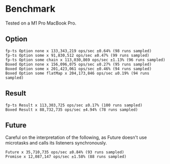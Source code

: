 # Benchmark

Tested on a M1 Pro MacBook Pro.

## Option

```
fp-ts Option none x 133,343,219 ops/sec ±0.64% (98 runs sampled)
fp-ts Option some x 91,830,512 ops/sec ±0.47% (99 runs sampled)
fp-ts Option some chain x 113,030,869 ops/sec ±1.13% (96 runs sampled)
Boxed Option none x 156,096,075 ops/sec ±0.27% (95 runs sampled)
Boxed Option some x 201,423,061 ops/sec ±0.46% (94 runs sampled)
Boxed Option some flatMap x 204,173,846 ops/sec ±0.19% (94 runs sampled)
```

## Result

```
fp-ts Result x 113,303,725 ops/sec ±0.17% (100 runs sampled)
Boxed Result x 88,732,735 ops/sec ±4.94% (78 runs sampled)
```

## Future

Careful on the interpretation of the following, as Future doesn't use microtasks and calls its listeners synchronously.

```
Future x 35,710,735 ops/sec ±0.84% (93 runs sampled)
Promise x 12,087,147 ops/sec ±1.58% (88 runs sampled)
```
